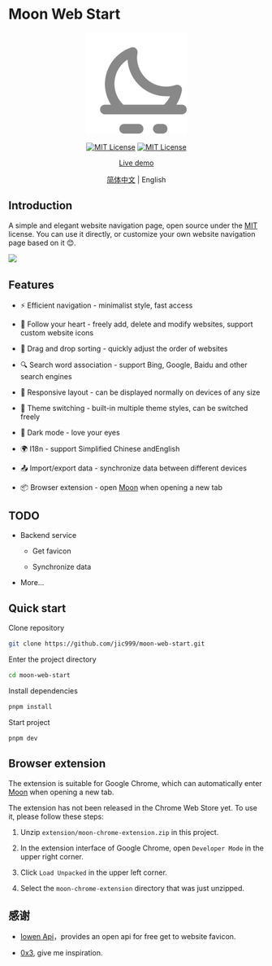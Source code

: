 
# Moon Web Start

<p align="center">
  <a href="https://github.com/jic999/sprout-admin-api">
    <img alt="Moon Web Start" width="200" src="./public/favicon_neutral.svg">
  </a>
</p>
<p align="center">
  <a href="./LICENSE"><img alt="MIT License" src="https://badgen.net/github/license/jic999/moon-web-start"/></a>
  <a href="https://github.com/antfu/eslint-config"><img alt="MIT License" src="https://antfu.me/badge-code-style.svg"/></a>
</p>
<p align="center">
  <a href="https://moon-start.netlify.app/">Live demo</a>
</p>
<p align="center">
  <a href="./README.md">简体中文</a> |
  <span>English</span>
</p>

## Introduction

A simple and elegant website navigation page, open source under the [MIT](./LICENSE) license. You can use it directly, or customize your own website navigation page based on it 😊.

![](https://cdn.jsdelivr.net/gh/jic999/images/blog/20231016103020.png)

## Features

- ⚡ Efficient navigation - minimalist style, fast access

- 🍎 Follow your heart - freely add, delete and modify websites, support custom website icons

- 🛫 Drag and drop sorting - quickly adjust the order of websites

- 🔍 Search word association - support Bing, Google, Baidu and other search engines

- 📱 Responsive layout - can be displayed normally on devices of any size

- 🎨 Theme switching - built-in multiple theme styles, can be switched freely

- 🌙 Dark mode - love your eyes

- 🌍 I18n - support Simplified Chinese andEnglish

- 📤 Import/export data - synchronize data between different devices

- 📦 Browser extension - open [Moon](https://moon-start.netlify.app/) when opening a new tab

## TODO

- Backend service

  - Get favicon

  - Synchronize data

- More...

## Quick start

Clone repository
```bash
git clone https://github.com/jic999/moon-web-start.git
```

Enter the project directory
```bash
cd moon-web-start
```

Install dependencies

```bash
pnpm install
```

Start project
```bash
pnpm dev
```

## Browser extension

The extension is suitable for Google Chrome, which can automatically enter [Moon](https://moon-start.netlify.app/) when opening a new tab.

The extension has not been released in the Chrome Web Store yet. To use it, please follow these steps:

1. Unzip `extension/moon-chrome-extension.zip` in this project.

2. In the extension interface of Google Chrome, open `Developer Mode` in the upper right corner.

3. Click `Load Unpacked` in the upper left corner.

4. Select the `moon-chrome-extension` directory that was just unzipped.

## 感谢

- [Iowen Api](https://api.iowen.cn/)，provides an open api for free get to website favicon.

- [0x3](https://0x3.com/), give me inspiration.